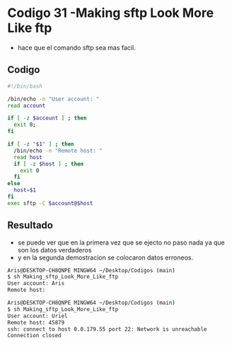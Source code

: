 # Codigo 31 -Making sftp Look More Like ftp

- hace que el comando sftp sea mas facil.

## Codigo
```bash
#!/bin/bash

/bin/echo -n "User account: "
read account

if [ -z $account ] ; then
  exit 0;
fi

if [ -z "$1" ] ; then
  /bin/echo -n "Remote host: "
  read host
  if [ -z $host ] ; then
    exit 0
  fi
else
  host=$1
fi
exec sftp -C $account@$host

```

## Resultado
- se puede ver que en la primera vez que se ejecto no paso nada ya que son los datos verdaderos
- y en la segunda demostracion se colocaron datos erroneos.
```bash
Aris@DESKTOP-CH8QNPE MINGW64 ~/Desktop/Codigos (main)
$ sh Making_sftp_Look_More_Like_ftp
User account: Aris
Remote host:

Aris@DESKTOP-CH8QNPE MINGW64 ~/Desktop/Codigos (main)
$ sh Making_sftp_Look_More_Like_ftp
User account: Uriel
Remote host: 45879
ssh: connect to host 0.0.179.55 port 22: Network is unreachable
Connection closed
```